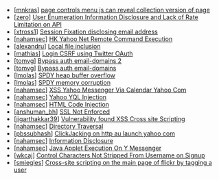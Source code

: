 * [[mnkras](https://hackerone.com/mnkras)] [page controls menu js can reveal collection version of page](https://hackerone.com/reports/4938)
* [[zero](https://hackerone.com/zero)] [User Enumeration Information Disclosure and Lack of Rate Limitation on API](https://hackerone.com/reports/5200)
* [[xtross1](https://hackerone.com/xtross1)] [Session Fixation disclosing email address](https://hackerone.com/reports/2582)
* [[nahamsec](https://hackerone.com/nahamsec)] [HK Yahoo Net Remote Command Execution](https://hackerone.com/reports/2127)
* [[alexandru](https://hackerone.com/alexandru)] [Local file inclusion ](https://hackerone.com/reports/1675)
* [[mathias](https://hackerone.com/mathias)] [Login CSRF using Twitter OAuth](https://hackerone.com/reports/2228)
* [[tomvg](https://hackerone.com/tomvg)] [Bypass auth email-domains 2 ](https://hackerone.com/reports/2233)
* [[tomvg](https://hackerone.com/tomvg)] [Bypass auth email-domains](https://hackerone.com/reports/2224)
* [[lmolas](https://hackerone.com/lmolas)] [SPDY heap buffer overflow](https://hackerone.com/reports/4690)
* [[lmolas](https://hackerone.com/lmolas)] [SPDY memory corruption](https://hackerone.com/reports/4689)
* [[nahamsec](https://hackerone.com/nahamsec)] [XSS Yahoo Messenger Via Calendar Yahoo Com ](https://hackerone.com/reports/914)
* [[nahamsec](https://hackerone.com/nahamsec)] [Yahoo YQL Injection ](https://hackerone.com/reports/1407)
* [[nahamsec](https://hackerone.com/nahamsec)] [HTML Code Injection ](https://hackerone.com/reports/1376)
* [[anshuman_bh](https://hackerone.com/anshuman_bh)] [SSL Not Enforced](https://hackerone.com/reports/1425)
* [[jigarthakkar39](https://hackerone.com/jigarthakkar39)] [Vulnerability found XSS Cross site Scripting ](https://hackerone.com/reports/1258)
* [[nahamsec](https://hackerone.com/nahamsec)] [Directory Traversal ](https://hackerone.com/reports/1092)
* [[pbssubhash](https://hackerone.com/pbssubhash)] [ClickJacking on http  au launch yahoo com](https://hackerone.com/reports/1229)
* [[nahamsec](https://hackerone.com/nahamsec)] [Information Disclosure ](https://hackerone.com/reports/1091)
* [[nahamsec](https://hackerone.com/nahamsec)] [Java Applet Execution On Y Messenger](https://hackerone.com/reports/933)
* [[wkcaj](https://hackerone.com/wkcaj)] [Control Characters Not Stripped From Username on Signup](https://hackerone.com/reports/3227)
* [[smiegles](https://hackerone.com/smiegles)] [Cross-site scripting on the main page of flickr by tagging a user ](https://hackerone.com/reports/916)
